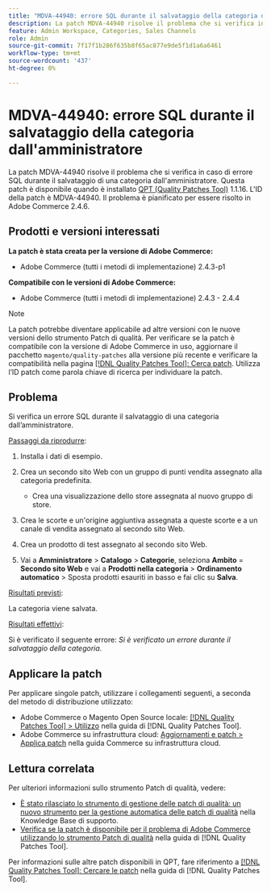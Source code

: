 ```yaml
---
title: "MDVA-44940: errore SQL durante il salvataggio della categoria da admin"
description: La patch MDVA-44940 risolve il problema che si verifica in caso di errore SQL durante il salvataggio di una categoria dall'amministratore. Questa patch è disponibile quando è installato [Quality Patches Tool (QPT)](https://experienceleague.adobe.com/en/docs/commerce-knowledge-base/kb/announcements/commerce-announcements/magento-quality-patches-released-new-tool-to-self-serve-quality-patches) 1.1.16. L'ID della patch è MDVA-44940. Il problema è pianificato per essere risolto in Adobe Commerce 2.4.6.
feature: Admin Workspace, Categories, Sales Channels
role: Admin
source-git-commit: 7f17f1b286f635b8f65ac877e9de5f1d1a6a6461
workflow-type: tm+mt
source-wordcount: '437'
ht-degree: 0%

---
```


# MDVA-44940: errore SQL durante il salvataggio della categoria dall&#39;amministratore

La patch MDVA-44940 risolve il problema che si verifica in caso di errore SQL durante il salvataggio di una categoria dall&#39;amministratore. Questa patch è disponibile quando è installato [QPT (Quality Patches Tool)](https://experienceleague.adobe.com/en/docs/commerce-knowledge-base/kb/announcements/commerce-announcements/magento-quality-patches-released-new-tool-to-self-serve-quality-patches) 1.1.16. L&#39;ID della patch è MDVA-44940. Il problema è pianificato per essere risolto in Adobe Commerce 2.4.6.

## Prodotti e versioni interessati

**La patch è stata creata per la versione di Adobe Commerce:**

* Adobe Commerce (tutti i metodi di implementazione) 2.4.3-p1

**Compatibile con le versioni di Adobe Commerce:**

* Adobe Commerce (tutti i metodi di implementazione) 2.4.3 - 2.4.4

>[!NOTE]
>
>La patch potrebbe diventare applicabile ad altre versioni con le nuove versioni dello strumento Patch di qualità. Per verificare se la patch è compatibile con la versione di Adobe Commerce in uso, aggiornare il pacchetto `magento/quality-patches` alla versione più recente e verificare la compatibilità nella pagina [[!DNL Quality Patches Tool]: Cerca patch](https://experienceleague.adobe.com/en/docs/commerce-knowledge-base/kb/announcements/commerce-announcements/magento-quality-patches-released-new-tool-to-self-serve-quality-patches). Utilizza l’ID patch come parola chiave di ricerca per individuare la patch.

## Problema

Si verifica un errore SQL durante il salvataggio di una categoria dall’amministratore.

<u>Passaggi da riprodurre</u>:

1. Installa i dati di esempio.
1. Crea un secondo sito Web con un gruppo di punti vendita assegnato alla categoria predefinita.

   * Crea una visualizzazione dello store assegnata al nuovo gruppo di store.

1. Crea le scorte e un&#39;origine aggiuntiva assegnata a queste scorte e a un canale di vendita assegnato al secondo sito Web.
1. Crea un prodotto di test assegnato al secondo sito Web.
1. Vai a **Amministratore** > **Catalogo** > **Categorie**, seleziona **Ambito** = **Secondo sito Web** e vai a **Prodotti nella categoria** > **Ordinamento automatico** > Sposta prodotti esauriti in basso e fai clic su **Salva**.

<u>Risultati previsti</u>:

La categoria viene salvata.

<u>Risultati effettivi</u>:

Si è verificato il seguente errore: *Si è verificato un errore durante il salvataggio della categoria*.

## Applicare la patch

Per applicare singole patch, utilizzare i collegamenti seguenti, a seconda del metodo di distribuzione utilizzato:

* Adobe Commerce o Magento Open Source locale: [[!DNL Quality Patches Tool] > Utilizzo](/help/tools/quality-patches-tool/usage.md) nella guida di [!DNL Quality Patches Tool].
* Adobe Commerce su infrastruttura cloud: [Aggiornamenti e patch > Applica patch](https://experienceleague.adobe.com/docs/commerce-cloud-service/user-guide/develop/upgrade/apply-patches.html) nella guida Commerce su infrastruttura cloud.

## Lettura correlata

Per ulteriori informazioni sullo strumento Patch di qualità, vedere:

* [È stato rilasciato lo strumento di gestione delle patch di qualità: un nuovo strumento per la gestione automatica delle patch di qualità](https://experienceleague.adobe.com/en/docs/commerce-knowledge-base/kb/announcements/commerce-announcements/magento-quality-patches-released-new-tool-to-self-serve-quality-patches) nella Knowledge Base di supporto.
* [Verifica se la patch è disponibile per il problema di Adobe Commerce utilizzando lo strumento Patch di qualità](/help/tools/quality-patches-tool/patches-available-in-qpt/check-patch-for-magento-issue-with-magento-quality-patches.md) nella guida di [!DNL Quality Patches Tool].

Per informazioni sulle altre patch disponibili in QPT, fare riferimento a [[!DNL Quality Patches Tool]: Cercare le patch](https://experienceleague.adobe.com/tools/commerce-quality-patches/index.html) nella guida di [!DNL Quality Patches Tool].
